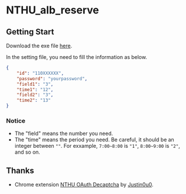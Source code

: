 # NTHU_alb_reserve

## Getting Start
Download the exe file [here](https://github.com/iwtba4188/reservation_of_nthualb/releases/tag/v3.0).

In the setting file, you need to fill the information as below.
```json
{
    "id": "110XXXXXX",
    "password": "yourpassword",
    "field1": "3",
    "time1": "12",
    "field2": "3",
    "time2": "13"
}
```

### Notice
- The "field" means the number you need.
- The "time" means the period you need. Be careful, it should be an integer between `""`. For exxample, `7:00~8:00` is `"1"`, `8:00~9:00` is `"2"`, and so on.


## Thanks
- Chrome extension [NTHU OAuth Decaptcha](https://github.com/justin0u0/NTHU-OAuth-Decaptcha) by [Justin0u0](https://github.com/justin0u0).
